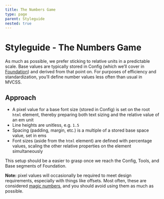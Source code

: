 ```yaml
---
title: The Numbers Game
type: page
parent: Styleguide
nested: true
---
```


Styleguide - The Numbers Game
=============================

As much as possible, we prefer sticking to relative units in a predictable scale. Base values are typically stored in Config (which we’ll cover in [Foundation][foundation]) and derived from that point on. For purposes of efficiency and standardization, you’ll define number values less often than usual in MVCSS.

Approach
--------

- A pixel value for a base font size (stored in Config) is set on the root `html` element, thereby preparing both text sizing and the relative value of an em unit
- Line heights are unitless, e.g. `1.5`
- Spacing (padding, margin, etc.) is a multiple of a stored base space value, set in ems
- Font sizes (aside from the `html` element) are defined with percentage values, scaling the other relative properties on the element simultaneously

This setup should be a easier to grasp once we reach the Config, Tools, and Base segments of Foundation.

**Note:** pixel values will occasionally be required to meet design requirements, especially with things like offsets. Most often, these are considered [magic numbers][csswizardry-magic-numbers], and you should avoid using them as much as possible.


[foundation]: /foundation

[csswizardry-magic-numbers]: http://csswizardry.com/2012/11/code-smells-in-css/

